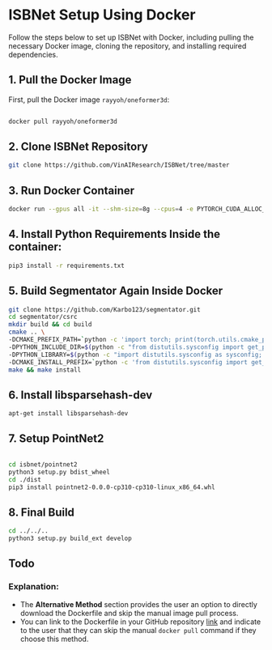 # ISBNet Setup Using Docker

Follow the steps below to set up ISBNet with Docker, including pulling the necessary Docker image, cloning the repository, and installing required dependencies.

## 1. Pull the Docker Image

First, pull the Docker image `rayyoh/oneformer3d`:

```bash

docker pull rayyoh/oneformer3d
```

## 2. Clone ISBNet Repository

```bash
git clone https://github.com/VinAIResearch/ISBNet/tree/master
```

## 3. Run Docker Container

```bash
docker run --gpus all -it --shm-size=8g --cpus=4 -e PYTORCH_CUDA_ALLOC_CONF=max_split_size_mb:128 -v C:\Users\Perception-Team\ISBNet:/workspace -p 6008:6008 --name isnbet check
```

## 4. Install Python Requirements Inside the container:

```bash
pip3 install -r requirements.txt
```
## 5. Build Segmentator Again Inside Docker

```bash
git clone https://github.com/Karbo123/segmentator.git
cd segmentator/csrc
mkdir build && cd build
cmake .. \
-DCMAKE_PREFIX_PATH=`python -c 'import torch; print(torch.utils.cmake_prefix_path)'` \
-DPYTHON_INCLUDE_DIR=$(python -c "from distutils.sysconfig import get_python_inc; print(get_python_inc())") \
-DPYTHON_LIBRARY=$(python -c "import distutils.sysconfig as sysconfig; print(sysconfig.get_config_var('LIBDIR'))") \
-DCMAKE_INSTALL_PREFIX=`python -c 'from distutils.sysconfig import get_python_lib; print(get_python_lib())'`
make && make install
 ```

## 6. Install libsparsehash-dev

```bash
apt-get install libsparsehash-dev
```
## 7. Setup PointNet2

```bash

cd isbnet/pointnet2
python3 setup.py bdist_wheel
cd ./dist
pip3 install pointnet2-0.0.0-cp310-cp310-linux_x86_64.whl
```
## 8. Final Build

```bash
cd ../../..
python3 setup.py build_ext develop
```

## Todo
### Explanation:
- The **Alternative Method** section provides the user an option to directly download the Dockerfile and skip the manual image pull process. 
- You can link to the Dockerfile in your GitHub repository [link](https://github.com/Smith-S-S/ISBNet/blob/master/Docker%20Setup/Dockerfile) and indicate to the user that they can skip the manual `docker pull` command if they choose this method.




